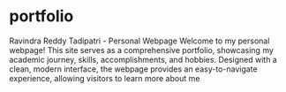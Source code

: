 # portfolio
Ravindra Reddy Tadipatri - Personal Webpage Welcome to my personal webpage! This site serves as a comprehensive portfolio, showcasing my academic journey, skills, accomplishments, and hobbies. Designed with a clean, modern interface, the webpage provides an easy-to-navigate experience, allowing visitors to learn more about me
